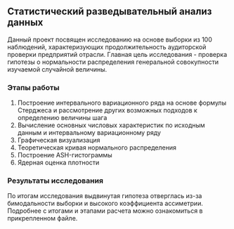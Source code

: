 ## Статистический разведывательный анализ данных
Данный проект посвящен исследованию на основе выборки из 100 наблюдений, характеризующих продолжительность аудиторской проверки предприятий отрасли. 
Главная цель исследования - проверка гипотезы о нормальности распределения генеральной совокупности изучаемой случайной величины.
### Этапы работы
1) Построение интервального вариационного ряда на основе формулы Стерджеса и рассмотрение других возможных подходов к определению величины шага
2) Вычисление основных числовых характеристик по исходным данным и интервальному вариационному ряду
3) Графическая визуализация
4) Теоретическая кривая нормального распределения
5) Построение ASH-гистограммы
6) Ядерная оценка плотности
### Результаты исследования
По итогам исследования выдвинутая гипотеза отверглась из-за бимодальности выборки и высокого коэффициента ассиметрии. Подробнее с итогами и этапами расчета можно ознакомиться в прикрепленном файле.
